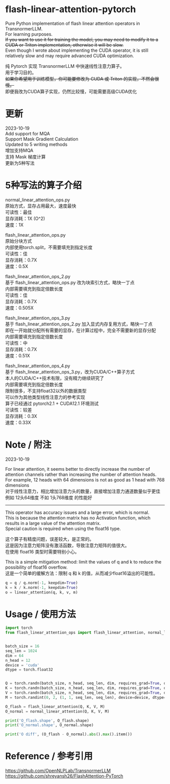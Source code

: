 # flash-linear-attention-pytorch
Pure Python implementation of flash linear attention operators in TransnormerLLM.  
For learning purposes.  
~~If you want to use it for training the model, you may need to modify it to a CUDA or Triton implementation, otherwise it will be slow.~~  
Even though I wrote about implementing the CUDA operator, it is still relatively slow and may require advanced CUDA optimization.  

纯 Pytorch 实现 TransnormerLLM 中快速线性注意力算子。  
用于学习目的。  
~~如果你希望用于训练模型，你可能要修改为 CUDA 或 Triton 的实现，不然会很慢。~~  
即便我改为CUDA算子实现，仍然比较慢，可能需要高级CUDA优化  

# 更新
2023-10-19  
Add support for MQA  
Support Mask Gradient Calculation  
Updated to 5 writing methods  
增加支持MQA  
支持 Mask 梯度计算  
更新为5种写法  


# 5种写法的算子介绍
normal_linear_attention_ops.py  
原始方式，显存占用最大，速度最快  
可读性：最佳  
显存消耗：1X (O^2)  
速度：1X  


flash_linear_attention_ops.py  
原始分块方式  
内部使用torch.split，不需要填充到指定长度  
可读性：佳  
显存消耗：0.7X  
速度：0.5X  


flash_linear_attention_ops_2.py  
基于 flash_linear_attention_ops.py 改为块索引方式，略快一丁点  
内部需要填充到指定倍数长度  
可读性：佳  
显存消耗：0.7X  
速度：0.505X  


flash_linear_attention_ops_3.py  
基于 flash_linear_attention_ops_2.py 加入显式内存复用方式，略快一丁点  
即在一开始就分配所有需要的显存，在计算过程中，完全不需要新的显存分配  
内部需要填充到指定倍数长度  
可读性：中  
显存消耗：0.7X  
速度：0.51X  


flash_linear_attention_ops_4.py  
基于 flash_linear_attention_ops_3.py，改为CUDA/C++算子方式  
本人的CUDA/C++技术有限，没有精力继续研究了  
内部需要填充到指定倍数长度  
限制很多，不支持float32以外的数据类型  
可以作为其他类型线性注意力的参考实现  
算子已经通过 pytorch2.1 + CUDA12.1 环境测试  
可读性：较差  
显存消耗：0.3X  
速度：0.33X  


# Note / 附注
2023-10-19  

For linear attention, it seems better to directly increase the number of attention channels rather than increasing the number of attention heads.  
For example, 12 heads with 64 dimensions is not as good as 1 head with 768 dimensions  
对于线性注意力，相比增加注意力头的数量，直接增加注意力通道数量似乎更佳  
例如 12头64维度 不如 1头768维度 的性能好  

----
This operator has accuracy issues and a large error, which is normal.  
This is because the attention matrix has no Activation function, which results in a large value of the attention matrix.  
Special caution is required when using the float16 type.  

这个算子有精度问题，误差较大，是正常的。  
这是因为注意力矩阵没有激活函数，导致注意力矩阵的值很大。  
在使用 float16 类型时需要特别小心。


This is a simple mitigation method: limit the values of q and k to reduce the possibility of float16 overflow.  
这是一个简单的缓解方法：限制 q 和 k 的值，从而减少float16溢出的可能性。  
```python
q = q / q.norm(-1, keepdim=True)
k = k / k.norm(-1, keepdim=True)
o = linear_attention(q, k, v, m)
```

# Usage / 使用方法
```python
import torch
from flash_linear_attention_ops import flash_linear_attention, normal_linear_attention


batch_size = 16
seq_len = 1024
dim = 64
n_head = 12
device = 'cuda'
dtype = torch.float32


Q = torch.randn(batch_size, n_head, seq_len, dim, requires_grad=True, dtype=dtype, device=device)
K = torch.randn(batch_size, n_head, seq_len, dim, requires_grad=True, dtype=dtype, device=device)
V = torch.randn(batch_size, n_head, seq_len, dim, requires_grad=True, dtype=dtype, device=device)
M = torch.randint(0, 2, (1, 1, seq_len, seq_len), device=device, dtype=dtype)

O_flash = flash_linear_attention(Q, K, V, M)
O_normal = normal_linear_attention(Q, K, V, M)

print('O_flash.shape', O_flash.shape)
print('O_normal.shape', O_normal.shape)

print('O diff', (O_flash - O_normal).abs().max().item())

```

# Reference / 参考引用
https://github.com/OpenNLPLab/TransnormerLLM  
https://github.com/shreyansh26/FlashAttention-PyTorch  
